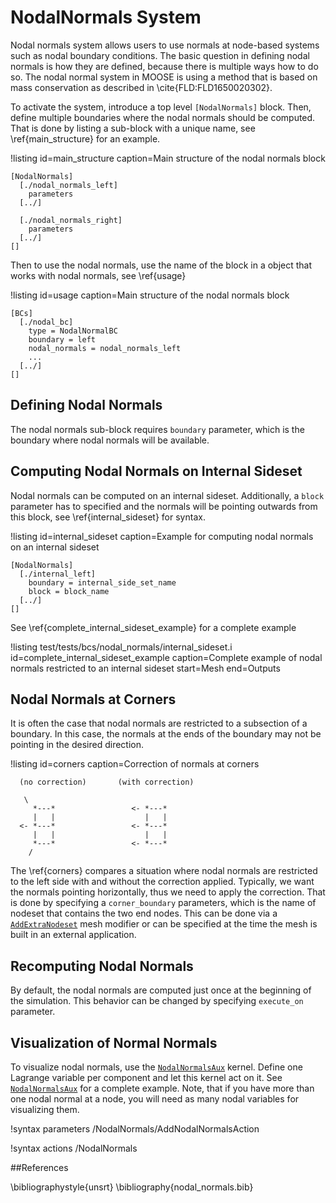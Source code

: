 # NodalNormals System

Nodal normals system allows users to use normals at node-based systems such as nodal boundary
conditions.  The basic question in defining nodal normals is how they are defined, because there
is multiple ways how to do so.  The nodal normal system in MOOSE is using a method that is based
on mass conservation as described in \cite{FLD:FLD1650020302}.

To activate the system, introduce a top level `[NodalNormals]` block. Then, define multiple
boundaries where the nodal normals should be computed. That is done by listing a sub-block with
a unique name, see \ref{main_structure} for an example.

!listing id=main_structure caption=Main structure of the nodal normals block
```
[NodalNormals]
  [./nodal_normals_left]
    parameters
  [../]

  [./nodal_normals_right]
    parameters
  [../]
[]
```

Then to use the nodal normals, use the name of the block in a object that works with nodal normals,
see \ref{usage}

!listing id=usage caption=Main structure of the nodal normals block
```
[BCs]
  [./nodal_bc]
    type = NodalNormalBC
    boundary = left
    nodal_normals = nodal_normals_left
    ...
  [../]
[]
```


## Defining Nodal Normals

The nodal normals sub-block requires `boundary` parameter, which is the boundary where nodal normals
will be available.


## Computing Nodal Normals on Internal Sideset

Nodal normals can be computed on an internal sideset. Additionally, a `block` parameter has to
specified and the normals will be pointing outwards from this block, see \ref{internal_sideset} for
syntax.

!listing id=internal_sideset caption=Example for computing nodal normals on an internal sideset
```
[NodalNormals]
  [./internal_left]
    boundary = internal_side_set_name
    block = block_name
  [../]
[]
```

See \ref{complete_internal_sideset_example} for a complete example

!listing test/tests/bcs/nodal_normals/internal_sideset.i id=complete_internal_sideset_example caption=Complete example of nodal normals restricted to an internal sideset start=Mesh end=Outputs

## Nodal Normals at Corners

It is often the case that nodal normals are restricted to a subsection of a boundary. In this case,
the normals at the ends of the boundary may not be pointing in the desired direction.

!listing id=corners caption=Correction of normals at corners
```
  (no correction)       (with correction)

   \
     *---*                 <- *---*
     |   |                    |   |
  <- *---*                 <- *---*
     |   |                    |   |
     *---*                 <- *---*
    /
```

The \ref{corners} compares a situation where nodal normals are restricted to the left side with and
without the correction applied.  Typically, we want the normals pointing horizontally, thus we
need to apply the correction. That is done by specifying a `corner_boundary` parameters, which is
the name of nodeset that contains the two end nodes.  This can be done via a [`AddExtraNodeset`](/AddExtraNodeset.md)
mesh modifier or can be specified at the time the mesh is built in an external application.


## Recomputing Nodal Normals

By default, the nodal normals are computed just once at the beginning of the simulation. This
behavior can be changed by specifying `execute_on` parameter.


## Visualization of Normal Normals

To visualize nodal normals, use the [`NodalNormalsAux`](/NodalNormalAux.md) kernel.  Define one
Lagrange variable per component and let this kernel act on it. See [`NodalNormalsAux`](/NodalNormalAux.md)
for a complete example. Note, that if you have more than one nodal normal at a node, you will need
as many nodal variables for visualizing them.


!syntax parameters /NodalNormals/AddNodalNormalsAction

!syntax actions /NodalNormals

##References

\bibliographystyle{unsrt}
\bibliography{nodal_normals.bib}
